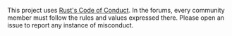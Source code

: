 This project uses [Rust's Code of Conduct](https://www.rust-lang.org/policies/code-of-conduct). In the forums, every community member must follow the rules and values expressed there. Please open an issue to report any instance of misconduct.
